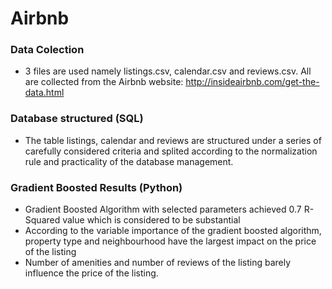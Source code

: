 # Airbnb

### Data Colection
- 3 files are used namely listings.csv, calendar.csv and reviews.csv. All are collected from the Airbnb website: http://insideairbnb.com/get-the-data.html
### Database structured (SQL)
- The table listings, calendar and reviews are structured under a series of carefully considered criteria and splited according to the normalization rule and practicality of the database management.


### Gradient Boosted Results (Python)
- Gradient Boosted Algorithm with selected parameters achieved 0.7 R-Squared value which is considered to be substantial
- According to the variable importance of the gradient boosted algorithm, property type and neighbourhood have the largest impact on the price of the listing
- Number of amenities and number of reviews of the listing barely influence the price of the listing.
